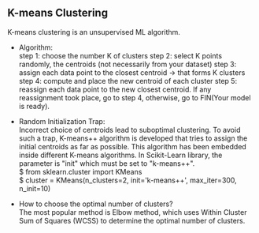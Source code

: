 ## K-means Clustering

K-means clustering is an unsupervised ML algorithm. 

* Algorithm:\
  step 1: choose the number K of clusters
  step 2: select K points randomly, the centroids (not necessarily from your dataset)
  step 3: assign each data point to the closest centroid → that forms K clusters
  step 4: compute and place the new centroid of each cluster
  step 5: reassign each data point to the new closest centroid. If any reassignment took place, go to step 4, otherwise, go to FIN(Your model is ready). 

* Random Initialization Trap:\
Incorrect choice of centroids lead to suboptimal clustering. To avoid such a trap, K-means++ algorithm is developed that tries to assign the initial centroids as far as possible. This algorithm has been embedded inside different K-means algorithms. In Scikit-Learn library, the parameter is "init" which must be set to "k-means++". \
$ from sklearn.cluster import KMeans\
$ cluster = KMeans(n_clusters=2, init='k-means++', max_iter=300, n_init=10)

* How to choose the optimal number of clusters?\
The most popular method is Elbow method, which uses Within Cluster Sum of Squares (WCSS) to determine the optimal number of clusters. 
